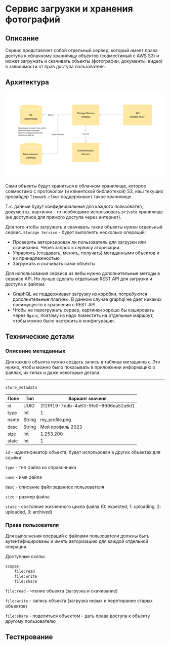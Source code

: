 # Сервис загрузки и хранения фотографий

## Описание

Сервис представляет собой отдельный сервер, который имеет права доступа к облачному хранилищу объектов (совместимый с AWS S3) и может загружать и скачивать объекты (фотографии, документы, видео) в зависимости от прав доступа пользователя.

## Архитектура

<img src="upload_arc.png"/>

Сами объекты будут храниться в облачном хранилище, которое совместимо с протоколом (и клиентской библиотекой) S3, наш текущих провайдер `Timeweb.cloud` поддерживает такое хранилище.

Т.к. данные будут конфидециальные для каждого пользовател, документы, картинки - то необходимо использовать `private` хранилище (не доступное для прямого доступа через интернет).

Для того чтобы загружать и скачивать такие объекты нужен отдельный сервис.
`Storage Service` - будет выполнять несколько операций:
- Проверять авторизирован ли пользователь для загрузки или скачивания. Через запрос к сервису аторизации.
- Управлять (создавать, менять, получать) метаданными объектов и их принадлежностью
- Загружать и скачивать сами объекты

Для использования сервиса из вебы нужно дополнительные методы в сервисе API. Но лучше сделать отдельные REST API для загрузки и доступа к файлам:
- GraphQL не поддерживает загрузку из коробки, потребуются дополнительные плагины. В данном случае graphql не дает никаких преимуществ в сравнении с REST API.
- Чтобы не перегружать сервер, картинки хорошо бы кэшировать через `Nginx`, поэтому из надо поместить на отдельные маршрут, чтобы можно было настроить в конфигурации.

## Технические детали

### Описание метаданных

Для каждго объекта нужно создать запись в таблице метаданных. Это нужно, чтобы можно было показывать в приложении информацию о файлах, их типах и даже некоторые детали.

---
`store_metadata`

| Поле      | Тип    | Вариант значеня  |
|-----------|--------|------------------|
| id        | UUID   | 2f2fff19-7ddb-4a63-9fe0-8696ea52a6d1 |
| type      | Int    | 1                |
| name      | String | my_profile.png   |
| desc      | String | Мой профиль 2023 |
| size      | Int    | 1.253.200        |
| state     | Int    | 1                |

`id` - идентификатор объекта, будет использован в других объектах для ссылки

`type` - тип файла из справочника

`name` - имя файла

`desc` - описание файл заданное пользователя

`size` - размер файла

`state` - состояние жизненного цикла файла (0: expected, 1: uploading, 2: uploaded, 3: archived)

### Права пользователя

Для выполнения операций с файлами пользователи должны быть аутентифицированы и иметь авторизацию для каждой отдельной операции.

Доступные скопы:

```
scopes:
    file:read
    file:write
    file:share
```

`file:read` - чтение объекта (загрузка и скачивание)

`file:write` - запись объекта (загрузка новых и перетирание старых объектов)

`file:share` - поделиться объектом - дать права доступа к объекту другому пользователю

## Тестирование
